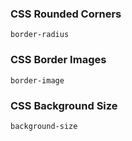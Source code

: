 ### CSS Rounded Corners
    border-radius
### CSS Border Images
    border-image
### CSS Background Size
    background-size

